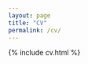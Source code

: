 ```yaml
---
layout: page
title: "CV"
permalink: /cv/
---
```


<link rel="stylesheet" href="/assets/css/cv-layout.css">
<div class="cv-content">
  {% include cv.html %}
</div>